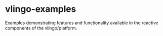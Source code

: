 # vlingo-examples
Examples demonstrating features and functionality available in the reactive components of the vlingo/platform.
